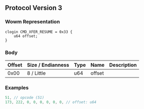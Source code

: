 ## Protocol Version 3

### Wowm Representation
```rust,ignore
clogin CMD_XFER_RESUME = 0x33 {
    u64 offset;
}
```
### Body
| Offset | Size / Endianness | Type | Name | Description |
| ------ | ----------------- | ---- | ---- | ----------- |
| 0x00 | 8 / Little | u64 | offset |  |
### Examples
```c
51, // opcode (51)
173, 222, 0, 0, 0, 0, 0, 0, // offset: u64
```
